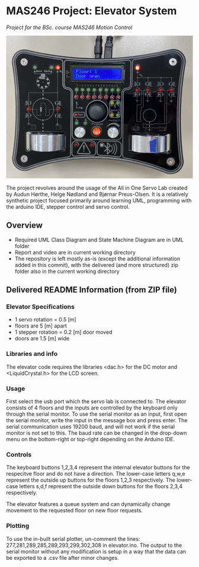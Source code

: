 # MAS246 Project: Elevator System

*Project for the BSc. course MAS246 Motion Control*

![alt text](Servolab-MSI.jpg)

The project revolves around the usage of the All in One Servo Lab 
created by Audun Hørthe, Helge Nødland and Bjørnar Preus-Olsen. It is a 
relatively synthetic project focused primarily around learning UML, 
programming with the arduino IDE, stepper control and servo control.

## Overview

- Required UML Class Diagram and State Machine Diagram are in UML folder
- Report and video are in current working directory
- The repository is left mostly as-is (except the additional 
  information added in this commit), with the delivered (and more 
  structured) zip folder also in the current working directory

## Delivered README Information (from ZIP file)

### Elevator Specifications
- 1 servo rotation = 0.5 [m]
- floors are 5 [m] apart
- 1 stepper rotation = 0.2 [m] door moved
- doors are 1.5 [m] wide


### Libraries and info
The elevator code requires the libraries <dac.h> for the DC motor and <LiquidCrystal.h> for the LCD screen.

### Usage
First select the usb port which the servo lab is connected to.
The elevator consists of 4 floors and the inputs are controlled by the keyboard only through the serial monitor.
To use the serial monitor as an input, first open the serial monitor, write the input in the message box and press enter.
The serial communication uses 19200 baud, and will not work if the serial monitor is not set to this.
The baud rate can be changed in the drop-down menu on the bottom-right or top-right depending on the Arduino IDE.

### Controls
The keyboard buttons 1,2,3,4 represent the internal elevator buttons for the respecitve floor and do not have a direction.
The lower-case letters q,w,e represent the outside up buttons for the floors 1,2,3 respectively.
The lower-case letters s,d,f represent the outside down buttons for the floors 2,3,4 respectively.

The elevator features a queue system and can dynamically change movement to the requested floor on new floor requests.

### Plotting
To use the in-built serial plotter, un-comment the lines: 277,281,289,285,289,293,299,302,308 in elevator.ino.
The output to the serial monitor without any modification is setup in a way that the data can be exported to a .csv file after minor changes.